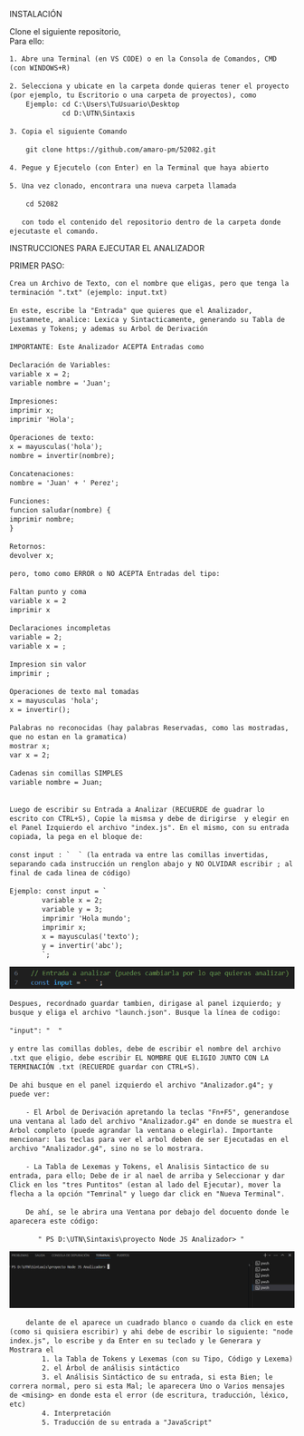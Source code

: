 INSTALACIÓN

Clone el siguiente repositorio,  
Para ello: 

    1. Abre una Terminal (en VS CODE) o en la Consola de Comandos, CMD (con WINDOWS+R)
        
    2. Selecciona y ubicate en la carpeta donde quieras tener el proyecto (por ejemplo, tu Escritorio o una carpeta de proyectos), como
        Ejemplo: cd C:\Users\TuUsuario\Desktop
                 cd D:\UTN\Sintaxis
        
    3. Copia el siguiente Comando
    
        git clone https://github.com/amaro-pm/52082.git

    4. Pegue y Ejecutelo (con Enter) en la Terminal que haya abierto
    
    5. Una vez clonado, encontrara una nueva carpeta llamada
    
        cd 52082
        
       con todo el contenido del repositorio dentro de la carpeta donde ejecutaste el comando.
    
      




INSTRUCCIONES PARA EJECUTAR EL ANALIZADOR 

PRIMER PASO:
    
    Crea un Archivo de Texto, con el nombre que eligas, pero que tenga la terminación ".txt" (ejemplo: input.txt)

    En este, escribe la "Entrada" que quieres que el Analizador, justamnete, analice: Lexica y Sintacticamente, generando su Tabla de Lexemas y Tokens; y ademas su Arbol de Derivación

    IMPORTANTE: Este Analizador ACEPTA Entradas como

    Declaración de Variables:
    variable x = 2;
    variable nombre = 'Juan';

    Impresiones:
    imprimir x;
    imprimir 'Hola';

    Operaciones de texto:
    x = mayusculas('hola');
    nombre = invertir(nombre);

    Concatenaciones: 
    nombre = 'Juan' + ' Perez';

    Funciones: 
    funcion saludar(nombre) {
    imprimir nombre;
    }

    Retornos:
    devolver x;

    pero, tomo como ERROR o NO ACEPTA Entradas del tipo:

    Faltan punto y coma
    variable x = 2
    imprimir x

    Declaraciones incompletas
    variable = 2;
    variable x = ;

    Impresion sin valor
    imprimir ;

    Operaciones de texto mal tomadas
    x = mayusculas 'hola';
    x = invertir();

    Palabras no reconocidas (hay palabras Reservadas, como las mostradas, que no estan en la gramatica)
    mostrar x;
    var x = 2;

    Cadenas sin comillas SIMPLES
    variable nombre = Juan;


    Luego de escribir su Entrada a Analizar (RECUERDE de guadrar lo escrito con CTRL+S), Copie la mismsa y debe de dirigirse  y elegir en el Panel Izquierdo el archivo "index.js". En el mismo, con su entrada copiada, la pega en el bloque de:

    const input : `  ` (la entrada va entre las comillas invertidas, separando cada instrucción un renglon abajo y NO OLVIDAR escribir ; al final de cada linea de código)

    Ejemplo: const input = `  
            variable x = 2;
            variable y = 3;
            imprimir 'Hola mundo';
            imprimir x;
            x = mayusculas('texto');
            y = invertir('abc');
            `;
 ![Entrada](./imagenes/Entrada.png)

    Despues, recordnado guardar tambien, dirigase al panel izquierdo; y busque y eliga el archivo "launch.json". Busque la línea de codigo:

    "input": "  "

    y entre las comillas dobles, debe de escribir el nombre del archivo .txt que eligio, debe escribir EL NOMBRE QUE ELIGIO JUNTO CON LA TERMINACIÓN .txt (RECUERDE guardar con CTRL+S).

    De ahi busque en el panel izquierdo el archivo "Analizador.g4"; y puede ver:

        - El Arbol de Derivación apretando la teclas "Fn+F5", generandose una ventana al lado del archivo "Analizador.g4" en donde se muestra el Arbol completo (puede agrandar la ventana o elegirla). Importante mencionar: las teclas para ver el arbol deben de ser Ejecutadas en el archivo "Analizador.g4", sino no se lo mostrara.

        - La Tabla de Lexemas y Tokens, el Analisis Sintactico de su entrada, para ello; Debe de ir al nael de arriba y Seleccionar y dar Click en los "tres Puntitos" (estan al lado del Ejecutar), mover la flecha a la opción "Temrinal" y luego dar click en "Nueva Terminal".

        De ahí, se le abrira una Ventana por debajo del docuento donde le aparecera este código:

           " PS D:\UTN\Sintaxis\proyecto Node JS Analizador> " 

 ![Terminal](./imagenes/terminal.png)

        delante de el aparece un cuadrado blanco o cuando da click en este (como si quisiera escribir) y ahi debe de escribir lo siguiente: "node index.js", lo escribe y da Enter en su teclado y le Generara y Mostrara el
            1. la Tabla de Tokens y Lexemas (con su Tipo, Código y Lexema)
            2. el Árbol de análisis sintáctico
            3. el Análisis Sintáctico de su entrada, si esta Bien; le correra normal, pero si esta Mal; le aparecera Uno o Varios mensajes de <mising> en donde esta el error (de escritura, traducción, léxico, etc)
            4. Interpretación
            5. Traducción de su entrada a "JavaScript"
